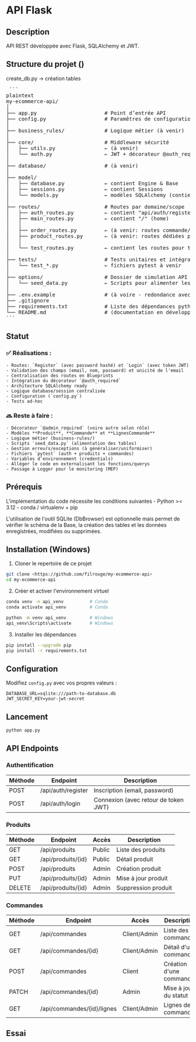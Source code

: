 <!-- A compléter -->
# API Flask


## Description

<!-- TODO -->
API REST développée avec Flask, SQLAlchemy et JWT.


## Structure du projet ()

create_db.py → création tables

<pre> ```
plaintext
my-ecommerce-api/
│
├── app.py                      # Point d’entrée API
├── config.py                   # Paramêtres de configuration Flask/SQLAlchemy
│
├── business_rules/             # Logique métier (à venir)
│
├── core/                       # Middleware sécurité
│   ├── utils.py                ← (à venir)
│   └── auth.py                 ← JWT + décorateur @auth_required (@admin_required à venir)
│
├── database/                   # (à venir)
│
├── model/
│   ├── database.py             ← contient Engine & Base
│   ├── sessions.py             ← contient Sessions
│   └── models.py               ← modèles SQLAlchemy (contient User())
│
├── routes/                     # Routes par domaine/scope
│   ├── auth_routes.py          ← contient "api/auth/register" et "api/auth/login"
│   ├── main_routes.py          ← contient "/" (home)
│   │
│   ├── order_routes.py         ← (à venir: routes commande/ligne de commande)
│   ├── product_routes.py       ← (à venir: routes dédiées produits)
│   │
│   └── test_routes.py          ← contient les routes pour tests manuels
│
├── tests/                      # Tests unitaires et intégration
│   └── test_*.py               ← fichiers pytest à venir
│
├── options/                    # Dossier de simulation API / BdD
│   └── seed_data.py            ← Scripts pour alimenter les tables (à venir)
│
├── .env.example                # (à voire - redondance avec config.py)
├── .gitignore
├── requirements.txt            # Liste des dépendances python (à venir)
└── README.md                   # (documentation en développement)
``` </pre>



## Statut

### ✅ Réalisations :
    - Routes: `Register` (avec password hashé) et `Login` (avec token JWT)
    - Validation des champs (email, nom, password) et unicité de l'email
    - Centralisation des routes en Blueprints
    - Intégration du décorateur `@auth_required`
    - Architecture SQLAlchemy ready
    - Logique database/session centralisée
    - Configuration (`config.py`)
    - Tests ad-hoc

### 🔜 Reste à faire :
    - Décorateur `@admin_required` (voire autre selon rôle)
    - Modèles **Produit**, **Commande** et **LignesCommande**
    - Logique métier (business-rules/)
    - Scripts `seed_data.py` (alimentation des tables)
    - Gestion erreurs/exceptions (à généraliser/uniformiser)
    - Fichiers `pytest` (auth + produits + commandes)	
    - Variables d’environnement (credentials)
    - Alléger le code en externalisant les fonctions/querys
    - Passage à Logger pour le monitoring (MEP)



## Prérequis

L'implémentation du code nécessite les conditions suivantes
    - Python >= 3.12
    - conda / virtualenv + pip

L'utilisation de l'outil SQLite (DbBrowser) est optionnelle mais permet de vérifier le schéma de la Base, la création des tables et les données enregistrées, modifiées ou supprimées.


## Installation (Windows)

1. Cloner le repertoire de ce projet

```bash
git clone <https://github.com/filrouge/my-ecommerce-api>
cd my-ecommerce-api
```

2. Créer et activer l'environnement virtuel

```bash
conda venv -n api_venv          # Conda
conda activate api_venv         # Conda

python -m venv api_venv         # Windows
api_venv\Scripts\activate       # Windows
```

3. Installer les dépendances

```bash
pip install --upgrade pip
pip install -r requirements.txt
```


## Configuration

Modifiez `config.py` avec vos propres valeurs :

```
DATABASE_URL=sqlite:///path-to-database.db
JWT_SECRET_KEY=your-jwt-secret
```



## Lancement

```bash
python app.py
```



## API Endpoints


### Authentification

| Méthode | Endpoint                      | Description                             |
|---------|-------------------------------|-----------------------------------------|
| POST    | /api/auth/register            | Inscription (email, password)           |
| POST    | /api/auth/login               | Connexion (avec retour de token JWT)    |



### Produits

| Méthode | Endpoint                      | Accès        | Description              |
|---------|-------------------------------|--------------|--------------------------|
| GET     | /api/produits                 | Public       | Liste des produits       |
| GET     | /api/produits/{id}            | Public       | Détail produit           |
| POST    | /api/produits                 | Admin        | Création produit         |
| PUT     | /api/produits/{id}            | Admin        | Mise à jour produit      |
| DELETE  | /api/produits/{id}            | Admin        | Suppression produit      |



### Commandes

| Méthode | Endpoint                     | Accès         | Description              |
|---------|------------------------------|-------------  |--------------------------|
| GET     | /api/commandes               | Client/Admin  | Liste des commandes      |
| GET     | /api/commandes/{id}          | Client/Admin  | Détail d'une commande    |
| POST    | /api/commandes               | Client        | Création d'une commande  |
| PATCH   | /api/commandes/{id}          | Admin         | Mise à jour du statut    |
| GET     | /api/commandes/{id}/lignes   | Client/Admin  | Lignes de la commande    |



## Essai
<!-- TODO -->

